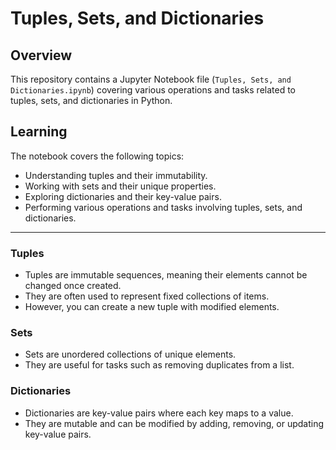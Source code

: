

# Tuples, Sets, and Dictionaries
## Overview

This repository contains a Jupyter Notebook file (`Tuples, Sets, and Dictionaries.ipynb`) covering various operations and tasks related to tuples, sets, and dictionaries in Python.
## Learning
The notebook covers the following topics:

- Understanding tuples and their immutability.
- Working with sets and their unique properties.
- Exploring dictionaries and their key-value pairs.
- Performing various operations and tasks involving tuples, sets, and dictionaries.
---
### Tuples
- Tuples are immutable sequences, meaning their elements cannot be changed once created.
- They are often used to represent fixed collections of items.
- However, you can create a new tuple with modified elements.

### Sets
- Sets are unordered collections of unique elements.
- They are useful for tasks such as removing duplicates from a list.

### Dictionaries
- Dictionaries are key-value pairs where each key maps to a value.
- They are mutable and can be modified by adding, removing, or updating key-value pairs.


